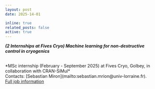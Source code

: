 ```yaml
---
layout: post
date: 2025-14-01

inline: true
related_posts: false
active: true
---
```


***(2 Internships at Fives Cryo) Machine learning for non-destructive control in cryogenics***

<br />
*MSc internship (February - September 2025) at Fives Cryo, Golbey, in collaboration with CRAN-SiMul*<br />
Contacts: [Sebastian Miron](mailto:sebastian.mrion@univ-lorraine.fr). <br />
<a href="/assets/jobs/Sujets_Stage_Fives_2025.pdf">Full job information <span class="fa fa-file-pdf-o"></span></a>